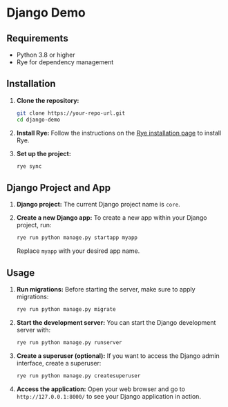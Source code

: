 # Django Demo

## Requirements

- Python 3.8 or higher
- Rye for dependency management

## Installation

1. **Clone the repository:**
   ```bash
   git clone https://your-repo-url.git
   cd django-demo
   ```

2. **Install Rye:**
   Follow the instructions on the [Rye installation page](https://rye-up.com/guide/installation/) to install Rye.

3. **Set up the project:**
   ```bash
   rye sync
   ```

##  Django Project and App

1. **Django project:**
   The current Django project name is `core`.

2. **Create a new Django app:**
   To create a new app within your Django project, run:
   ```bash
   rye run python manage.py startapp myapp
   ```
   Replace `myapp` with your desired app name.

## Usage

1. **Run migrations:**
   Before starting the server, make sure to apply migrations:
   ```bash
   rye run python manage.py migrate
   ```

2. **Start the development server:**
   You can start the Django development server with:
   ```bash
   rye run python manage.py runserver
   ```

3. **Create a superuser (optional):**
   If you want to access the Django admin interface, create a superuser:
   ```bash
   rye run python manage.py createsuperuser
   ```

4. **Access the application:**
   Open your web browser and go to `http://127.0.0.1:8000/` to see your Django application in action.
